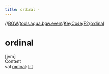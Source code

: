 ```yaml
---
title: ordinal -
---
```

//[BGW](../../../../index.md)/[tools.aqua.bgw.event](../../index.md)/[KeyCode](../index.md)/[F2](index.md)/[ordinal](ordinal.md)



# ordinal  
[jvm]  
Content  
val [ordinal](ordinal.md): [Int](https://kotlinlang.org/api/latest/jvm/stdlib/kotlin/-int/index.html)  




